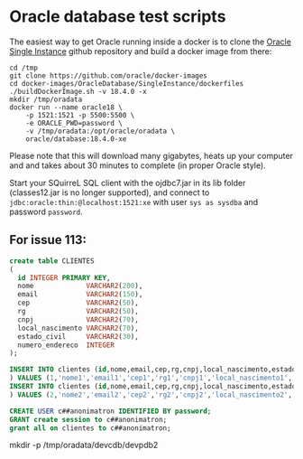 # Oracle database test scripts

The easiest way to get Oracle running inside a docker is to clone the 
[Oracle Single Instance](https://github.com/oracle/docker-images/tree/master/OracleDatabase/SingleInstance) github
repository and build a docker image from there:

```shell script
cd /tmp
git clone https://github.com/oracle/docker-images
cd docker-images/OracleDatabase/SingleInstance/dockerfiles
./buildDockerImage.sh -v 18.4.0 -x
mkdir /tmp/oradata
docker run --name oracle18 \
    -p 1521:1521 -p 5500:5500 \
    -e ORACLE_PWD=password \
    -v /tmp/oradata:/opt/oracle/oradata \
    oracle/database:18.4.0-xe
```

Please note that this will download many gigabytes, heats up your computer and and takes about 30 minutes
to complete (in proper Oracle style).

Start your SQuirreL SQL client with the ojdbc7.jar in its lib folder (classes12.jar is no longer supported), and
connect to `jdbc:oracle:thin:@localhost:1521:xe` with user `sys as sysdba` and password `password`.

## For issue 113:


```sql
create table CLIENTES
(
  id INTEGER PRIMARY KEY,
  nome             VARCHAR2(200),
  email            VARCHAR2(150),
  cep              VARCHAR2(50),
  rg               VARCHAR2(50),
  cnpj             VARCHAR2(70),
  local_nascimento VARCHAR2(70),
  estado_civil     VARCHAR2(30),
  numero_endereco  INTEGER
);

INSERT INTO clientes (id,nome,email,cep,rg,cnpj,local_nascimento,estado_civil,numero_endereco
) VALUES (1,'nome1','email1','cep1','rg1','cnpj1','local_nascimento1','estado_civil1',11); 
INSERT INTO clientes (id,nome,email,cep,rg,cnpj,local_nascimento,estado_civil,numero_endereco
) VALUES (2,'nome2','email2','cep2','rg2','cnpj2','local_nascimento2','estado_civil2',12); 

CREATE USER c##anonimatron IDENTIFIED BY password;
GRANT create session to c##anonimatron;
grant all on clientes to c##anonimatron;

```

mkdir -p /tmp/oradata/devcdb/devpdb2



